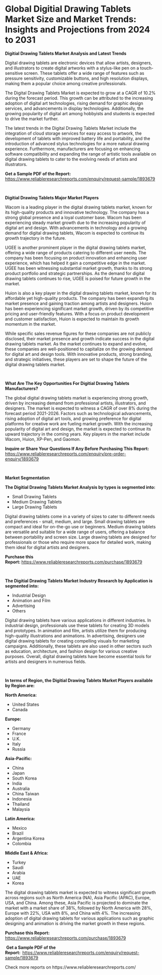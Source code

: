 <p><h1>Global Digitial Drawing Tablets Market Size and Market Trends: Insights and Projections from 2024 to 2031</h1></p><p><strong>Digitial Drawing Tablets Market Analysis and Latest Trends</strong></p>
<p><p>Digital drawing tablets are electronic devices that allow artists, designers, and illustrators to create digital artworks with a stylus-like pen on a touch-sensitive screen. These tablets offer a wide range of features such as pressure sensitivity, customizable buttons, and high resolution displays, making them a popular choice among creative professionals.</p><p>The Digital Drawing Tablets Market is expected to grow at a CAGR of 10.2% during the forecast period. This growth can be attributed to the increasing adoption of digital art technologies, rising demand for graphic design services, and advancements in display technologies. Additionally, the growing popularity of digital art among hobbyists and students is expected to drive the market further.</p><p>The latest trends in the Digital Drawing Tablets Market include the integration of cloud storage services for easy access to artwork, the development of tablets with improved battery life and portability, and the introduction of advanced stylus technologies for a more natural drawing experience. Furthermore, manufacturers are focusing on enhancing software compatibility and expanding the range of artistic tools available on digital drawing tablets to cater to the evolving needs of artists and illustrators.</p></p>
<p><strong>Get a Sample PDF of the Report:&nbsp;</strong> <a href="https://www.reliableresearchreports.com/enquiry/request-sample/1893679">https://www.reliableresearchreports.com/enquiry/request-sample/1893679</a></p>
<p>&nbsp;</p>
<p><strong>Digitial Drawing Tablets Major Market Players</strong></p>
<p><p>Wacom is a leading player in the digital drawing tablets market, known for its high-quality products and innovative technology. The company has a strong global presence and a loyal customer base. Wacom has been experiencing steady market growth due to the increasing popularity of digital art and design. With advancements in technology and a growing demand for digital drawing tablets, Wacom is expected to continue its growth trajectory in the future.</p><p>UGEE is another prominent player in the digital drawing tablets market, offering a wide range of products catering to different user needs. The company has been focusing on product innovation and enhancing user experience, which has helped it gain a competitive edge in the market. UGEE has been witnessing substantial market growth, thanks to its strong product portfolio and strategic partnerships. As the demand for digital drawing tablets continues to rise, UGEE is poised for future growth in the market.</p><p>Huion is also a key player in the digital drawing tablets market, known for its affordable yet high-quality products. The company has been expanding its market presence and gaining traction among artists and designers. Huion has been experiencing significant market growth, driven by its competitive pricing and user-friendly features. With a focus on product development and customer satisfaction, Huion is expected to maintain its growth momentum in the market.</p><p>While specific sales revenue figures for these companies are not publicly disclosed, their market presence and growth indicate success in the digital drawing tablets market. As the market continues to expand and evolve, these companies are well-positioned to capitalize on the growing demand for digital art and design tools. With innovative products, strong branding, and strategic initiatives, these players are set to shape the future of the digital drawing tablets market.</p></p>
<p>&nbsp;</p>
<p><strong>What Are The Key Opportunities For Digitial Drawing Tablets Manufacturers?</strong></p>
<p><p>The global digital drawing tablets market is experiencing strong growth, driven by increasing demand from professional artists, illustrators, and designers. The market is expected to witness a CAGR of over 8% during the forecast period 2021-2026. Factors such as technological advancements, rising adoption of digital art tools, and growing preference for digital platforms for creative work are fueling market growth. With the increasing popularity of digital art and design, the market is expected to continue its upward trajectory in the coming years. Key players in the market include Wacom, Huion, XP-Pen, and Gaomon.</p></p>
<p><strong>Inquire or Share Your Questions If Any Before Purchasing This Report:</strong> <a href="https://www.reliableresearchreports.com/enquiry/pre-order-enquiry/1893679">https://www.reliableresearchreports.com/enquiry/pre-order-enquiry/1893679</a></p>
<p>&nbsp;</p>
<p><strong>Market Segmentation</strong></p>
<p><strong>The Digitial Drawing Tablets Market Analysis by types is segmented into:</strong></p>
<p><ul><li>Small Drawing Tablets</li><li>Medium Drawing Tablets</li><li>Large Drawing Tablets</li></ul></p>
<p><p>Digital drawing tablets come in a variety of sizes to cater to different needs and preferences - small, medium, and large. Small drawing tablets are compact and ideal for on-the-go use or beginners. Medium drawing tablets are versatile and suitable for a wide range of users, offering a balance between portability and screen size. Large drawing tablets are designed for professionals or those who require more space for detailed work, making them ideal for digital artists and designers.</p></p>
<p><strong>Purchase this Report:&nbsp;</strong><a href="https://www.reliableresearchreports.com/purchase/1893679">https://www.reliableresearchreports.com/purchase/1893679</a></p>
<p>&nbsp;</p>
<p><strong>The Digitial Drawing Tablets Market Industry Research by Application is segmented into:</strong></p>
<p><ul><li>Industrial Design</li><li>Animation and Film</li><li>Advertising</li><li>Others</li></ul></p>
<p><p>Digital drawing tablets have various applications in different industries. In industrial design, professionals use these tablets for creating 3D models and prototypes. In animation and film, artists utilize them for producing high-quality illustrations and animations. In advertising, designers use digital drawing tablets for creating compelling visuals for marketing campaigns. Additionally, these tablets are also used in other sectors such as education, architecture, and fashion design for various creative purposes. Overall, digital drawing tablets have become essential tools for artists and designers in numerous fields.</p></p>
<p>&nbsp;</p>
<p><strong>In terms of Region, the Digitial Drawing Tablets Market Players available by Region are:</strong></p>
<p>
    <p> <strong> North America: </strong>
        <ul>
            <li>United States</li>
            <li>Canada</li>
        </ul>
        </p> 
    <p> <strong> Europe: </strong>
        <ul>
            <li>Germany</li>
            <li>France</li>
            <li>U.K.</li>
            <li>Italy</li>
            <li>Russia</li>
        </ul>
        </p> 
    <p> <strong> Asia-Pacific: </strong>
        <ul>
            <li>China</li>
            <li>Japan</li>
            <li>South Korea</li>
            <li>India</li>
            <li>Australia</li>
            <li>China Taiwan</li>
            <li>Indonesia</li>
            <li>Thailand</li>
            <li>Malaysia</li>
        </ul>
        </p> 
    <p> <strong> Latin America: </strong>
        <ul>
            <li>Mexico</li>
            <li>Brazil</li>
            <li>Argentina Korea</li>
            <li>Colombia</li>
        </ul>
        </p> 
    <p> <strong> Middle East & Africa: </strong>
        <ul>
            <li>Turkey</li>
            <li>Saudi</li>
            <li>Arabia</li>
            <li>UAE</li>
            <li>Korea</li>
        </ul>
    </p>
    </p>
<p><p>The digital drawing tablets market is expected to witness significant growth across regions such as North America (NA), Asia Pacific (APAC), Europe, USA, and China. Among these, Asia Pacific is projected to dominate the market with a market share of 38%, followed by North America with 28%, Europe with 22%, USA with 8%, and China with 4%. The increasing adoption of digital drawing tablets for various applications such as graphic designing and animation is driving the market growth in these regions.</p></p>
<p><strong>Purchase this Report: </strong><a href="https://www.reliableresearchreports.com/purchase/1893679">https://www.reliableresearchreports.com/purchase/1893679</a></p>
<p>&nbsp;<strong>Get a Sample PDF of the Report:&nbsp;&nbsp;</strong><a href="https://www.reliableresearchreports.com/enquiry/request-sample/1893679">https://www.reliableresearchreports.com/enquiry/request-sample/1893679</a></p>
<p><strong></strong></p>
<p>Check more reports on https://www.reliableresearchreports.com/</p>